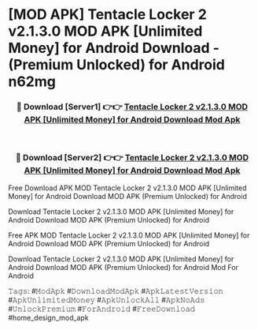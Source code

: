# [MOD APK] Tentacle Locker 2 v2.1.3.0 MOD APK [Unlimited Money] for Android Download - (Premium Unlocked) for Android n62mg



<div align="center">
<h3>🔴 Download [Server1] 👉👉 <a href="https://momento.my/?title=Tentacle_Locker_2_v2.1.3.0_MOD_APK_[Unlimited_Money]_for_Android_Download">Tentacle Locker 2 v2.1.3.0 MOD APK [Unlimited Money] for Android Download Mod Apk</a></h3><br>

<h3>🔴 Download [Server2] 👉👉 <a href="https://momento.my/?title=Tentacle_Locker_2_v2.1.3.0_MOD_APK_[Unlimited_Money]_for_Android_Download">Tentacle Locker 2 v2.1.3.0 MOD APK [Unlimited Money] for Android Download Mod Apk</a></h3>
</div>



Free Download APK MOD Tentacle Locker 2 v2.1.3.0 MOD APK [Unlimited Money] for Android Download MOD APK (Premium Unlocked) for Android

Download Tentacle Locker 2 v2.1.3.0 MOD APK [Unlimited Money] for Android Download MOD APK (Premium Unlocked) for Android

Free APK MOD Tentacle Locker 2 v2.1.3.0 MOD APK [Unlimited Money] for Android Download MOD APK (Premium Unlocked) for Android

Download Tentacle Locker 2 v2.1.3.0 MOD APK [Unlimited Money] for Android Download MOD APK (Premium Unlocked) for Android Mod For Android

𝚃𝚊𝚐𝚜: #𝙼𝚘𝚍𝙰𝚙𝚔 #𝙳𝚘𝚠𝚗𝚕𝚘𝚊𝚍𝙼𝚘𝚍𝙰𝚙𝚔 #𝙰𝚙𝚔𝙻𝚊𝚝𝚎𝚜𝚝𝚅𝚎𝚛𝚜𝚒𝚘𝚗 #𝙰𝚙𝚔𝚄𝚗𝚕𝚒𝚖𝚒𝚝𝚎𝚍𝙼𝚘𝚗𝚎𝚢 #𝙰𝚙𝚔𝚄𝚗𝚕𝚘𝚌𝚔𝙰𝚕𝚕 #𝙰𝚙𝚔𝙽𝚘𝙰𝚍𝚜 #𝚄𝚗𝚕𝚘𝚌𝚔𝙿𝚛𝚎𝚖𝚒𝚞𝚖 #𝙵𝚘𝚛𝙰𝚗𝚍𝚛𝚘𝚒𝚍 #𝙵𝚛𝚎𝚎𝙳𝚘𝚠𝚗𝚕𝚘𝚊𝚍 #home_design_mod_apk
